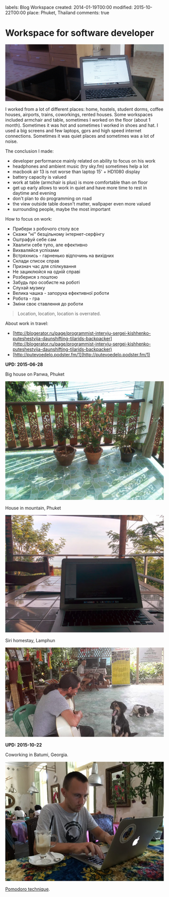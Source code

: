 labels: Blog
        Workspace
created: 2014-01-19T00:00
modified: 2015-10-22T00:00
place: Phuket, Thailand
comments: true

# Workspace for software developer

![Workspace](workspace.png)

I worked from a lot of different places: home, hostels, student dorms, coffee houses, airports, trains, coworkings, rented houses. Some workspaces included armchair and table, sometimes I worked on the floor (about 1 month). Sometimes it was hot and sometimes I worked in shoes and hat. I used a big screens and few laptops, gprs and high speed internet connections. Sometimes it was quiet places and sometimes was a lot of noise.

The conclusion I made:

- developer performance mainly related on ability to focus on his work
- headphones and ambient music (try sky.fm) sometimes help a lot
- macbook air 13 is not worse than laptop 15' + HD1080 display
- battery capacity is valued
- work at table (armchair is plus) is more comfortable than on floor
- get up early allows to work in quiet and have more time to rest in daytime and evening
- don't plan to do programming on road
- the view outside table doesn't matter, wallpaper even more valued
- surrounding people, maybe the most important

How to focus on work:

- Прибери з робочого столу все
- Скажи "ні" безцільному інтернет-серфінгу
- Оштрафуй себе сам
- Хвалити себе тупо, але ефективно
- Вихваляйся успіхами
- Встряхнись - гарненько відпочинь на вихідних
- Склади список справ
- Признач час для спілкування
- Не зациклюйся на одній справі
- Розберися з поштою
- Забудь про особисте на роботі
- Слухай музику
- Велика чашка - запорука ефективної роботи
- Робота - гра
- Зміни своє ставлення до роботи

> Location, location, location is overrated.

About work in travel:

- [http://blogerator.ru/page/programmist-intervju-sergei-kishhenko-puteshestvija-daunshifting-tilarids-backpacker](http://blogerator.ru/page/programmist-intervju-sergei-kishhenko-puteshestvija-daunshifting-tilarids-backpacker)
- [http://putevoedelo.podster.fm/1](http://putevoedelo.podster.fm/1)

**UPD: 2015-06-28**

Big house on Panwa, Phuket

![Big house on Panwa, Phuket](panwa_house.jpg)

House in mountain, Phuket

![House in mountain](panwa_mountain_house.jpg)

Siri homestay, Lamphun

![Siri homestay](lamphun_siri.jpg)

**UPD: 2015-10-22**

Coworking in Batumi, Georgia.

![Georgia, Fan Fan](georgia_fanfan.jpg)

[Pomodoro technique](http://pomodorotechnique.com/).
